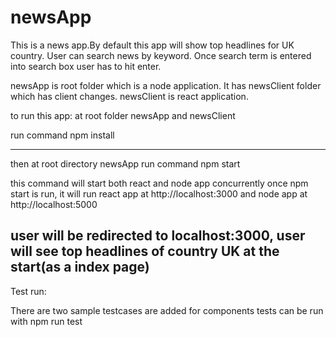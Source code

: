 # newsApp

This is a news app.By default this app will show top headlines for UK country.
User can search news by keyword. Once search term is entered into search box user has to hit enter.


newsApp is root folder which is a node application. It has newsClient folder which has client changes. newsClient is react application.


to run this app:
at root folder newsApp and newsClient

run command
npm install

-----------------------------------------------

then at root directory newsApp
run command
npm start

this command will start both react and node app concurrently
once npm start is run, it will run react app at http://localhost:3000 and node app at http://localhost:5000

user will be redirected to localhost:3000, user will see top headlines of country UK at the start(as a index page)
-------------------------------------------------------------------------------------------------------------------

Test run:

There are two sample testcases are added for components
tests can be run with 
npm run test

 
